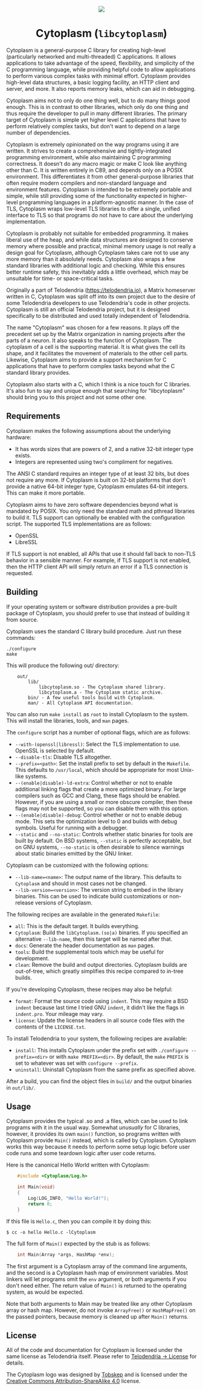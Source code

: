 <p align="center"><img src="https://telodendria.io/assets/Cytoplasm.png"></p>
<h1 align="center">Cytoplasm (<code>libcytoplasm</code>)</h1>

Cytoplasm is a general-purpose C library for creating high-level (particularly networked and multi-threaded) C applications. It allows applications to take advantage of the speed, flexibility, and simplicity of the C programming language, while providing helpful code to allow applications to perform various complex tasks with minimal effort. Cytoplasm provides high-level data structures, a basic logging facility, an HTTP client and server, and more. It also reports memory leaks, which can aid in debugging.

Cytoplasm aims not to only do one thing well, but to do many things good enough. This is in contrast to other libraries, which only do one thing and thus require the developer to pull in many different libraries. The primary target of Cytoplasm is simple yet higher level C applications that have to perform relatively complex tasks, but don't want to depend on a large number of dependencies.

Cytoplasm is extremely opinionated on the way programs using it are written. It strives to create a comprehensive and tightly-integrated programming environment, while also maintaining C programming correctness. It doesn't do any macro magic or make C look like anything other than C. It is written entirely in C89, and depends only on a POSIX environment. This differentiates it from other general-purpose libraries that often require modern compilers and non-standard language and environment features. Cytoplasm is intended to be extremely portable and simple, while still providing some of the functionality expected in higher-level programming languages in a platform-agnostic manner. In the case of TLS, Cytoplasm wraps low-level TLS libraries to offer a single, unified interface to TLS so that programs do not have to care about the underlying implementation.

Cytoplasm is probably not suitable for embedded programming. It makes liberal use of the heap, and while data structures are designed to conserve memory where possible and practical, minimal memory usage is not really a design goal for Cytoplasm, although Cytoplasm takes care not to use any more memory than it absolutely needs. Cytoplasm also wraps a few standard libraries with additional logic and checking. While this ensures better runtime safety, this inevitably adds a little overhead, which may be unsuitable for time- or space-critical tasks.

Originally a part of Telodendria (https://telodendria.io), a Matrix homeserver written in C, Cytoplasm was split off into its own project due to the desire of some Telodendria developers to use Telodendria's code in other projects. Cytoplasm is still an official Telodendria project, but it is designed specifically to be distributed and used totally independent of Telodendria.

The name "Cytoplasm" was chosen for a few reasons. It plays off the precedent set up by the Matrix organization in naming projects after the parts of a neuron. It also speaks to the function of Cytoplasm.  The cytoplasm of a cell is the supporting material. It is what gives the cell its shape, and it facilitates the movement of materials to the other cell parts. Likewise, Cytoplasm aims to provide a support mechanism for C applications that have to perform complex tasks beyond what the C standard library provides.

Cytoplasm also starts with a C, which I think is a nice touch for C libraries. It's also fun to say and unique enough that searching for "libcytoplasm" should bring you to this project and not some other one.

## Requirements

Cytoplasm makes the following assumptions about the underlying hardware:

- It has words sizes that are powers of 2, and a native 32-bit integer type exists.
- Integers are represented using two's compliment for negatives.

The ANSI C standard requires an integer type of at least 32 bits, but does not require any more. If Cytoplasm is built on 32-bit platforms that don't provide a native 64-bit integer type, Cytoplasm emulates 64-bit integers. This can make it more portable.

Cytoplasm aims to have zero software dependencies beyond what is mandated by POSIX. You only need the standard math and pthread libraries to build it. TLS support can optionally be enabled with the configuration script. The supported TLS implementations are as follows:

- OpenSSL
- LibreSSL

If TLS support is not enabled, all APIs that use it should fall back to non-TLS behavior in a sensible manner. For example, if TLS support is not enabled, then the HTTP client API will simply return an error if a TLS connection is requested.

## Building

If your operating system or software distribution provides a pre-built package of Cytoplasm, you should prefer to use that instead of building it from source.

Cytoplasm uses the standard C library build procedure. Just run these commands:

```
./configure
make
```

This will produce the following out/ directory:

```
    out/
        lib/
            libcytoplasm.so - The Cytoplasm shared library.
            libcytoplasm.a - The Cytoplasm static archive.
        bin/ - A few useful tools build with Cytoplasm.
        man/ - All Cytoplasm API documentation.
```

You can also run `make install` as `root` to install Cytoplasm to the system. This will install the libraries, tools, and `man` pages.

The `configure` script has a number of optional flags, which are as follows:

- `--with-(openssl|libressl)`: Select the TLS implementation to use. OpenSSL is selected by default.
- `--disable-tls`: Disable TLS altogether.
- `--prefix=<path>`: Set the install prefix to set by default in the `Makefile`. This defaults to `/usr/local`, which should be appropriate for most Unix-like systems.
- `--(enable|disable)-ld-extra`: Control whether or not to enable additional linking flags that create a more optimized binary. For large compilers such as GCC and Clang, these flags should be enabled. However, if you are using a small or more obscure compiler, then these flags may not be supported, so you can disable them with this option.
- `--(enable|disable)-debug`: Control whether or not to enable debug mode. This sets the optimization level to 0 and builds with debug symbols. Useful for running with a debugger.
- `--static` and `--no-static`: Controls whether static binaries for tools are built by default. On BSD systems, `--static` is perfectly acceptable, but on GNU systems, `--no-static` is often desirable to silence warnings about static binaries emitted by the GNU linker.

Cytoplasm can be customized with the following options:

- `--lib-name=<name>`: The output name of the library. This defaults to `Cytoplasm` and should in most cases not be changed.
- `--lib-version=<version>`: The version string to embed in the library binaries. This can be used to indicate build customizations or non-release versions of Cytoplasm.

The following recipes are available in the generated `Makefile`:

- `all`: This is the default target. It builds everything.
- `Cytoplasm`: Build the `libCytoplasm.(so|a)` binaries. If you specified an alternative `--lib-name`, then this target will be named after that.
- `docs`: Generate the header documentation as `man` pages.
- `tools`: Build the supplemental tools which may be useful for development.
- `clean`: Remove the build and output directories. Cytoplasm builds are out-of-tree, which greatly simplifies this recipe compared to in-tree builds.

If you're developing Cytoplasm, these recipes may also be helpful:

- `format`: Format the source code using `indent`. This may require a BSD `indent` because last time I tried GNU `indent`, it didn't like the flags in `indent.pro`. Your mileage may vary.
- `license`: Update the license headers in all source code files with the contents of the `LICENSE.txt`.

To install Telodendria to your system, the following recipes are available:

- `install`: This installs Cytoplasm under the prefix set with `./configure --prefix=<dir>` or with `make PREFIX=<dir>`. By default, the `make` `PREFIX` is set to whatever was set with `configure --prefix`.
- `uninstall`: Uninstall Cytoplasm from the same prefix as specified above.

After a build, you can find the object files in `build/` and the output binaries in `out/lib/`.

## Usage

Cytoplasm provides the typical .so and .a files, which can be used to link programs with it in the usual way. Somewhat *unusually* for C libraries, however, it provides its own `main()` function, so programs written with Cytoplasm provide `Main()` instead, which is called by Cytoplasm. Cytoplasm works this way because it needs to perform some setup logic before user code runs and some teardown logic after user code returns.

Here is the canonical Hello World written with Cytoplasm:

```c
    #include <Cytoplasm/Log.h>

    int Main(void)
    {
        Log(LOG_INFO, "Hello World!");
        return 0;
    }
```

If this file is `Hello.c`, then you can compile it by doing this:

	$ cc -o hello Hello.c -lCytoplasm

The full form of `Main()` expected by the stub is as follows:

```c
    int Main(Array *args, HashMap *env);
```

The first argument is a Cytoplasm array of the command line arguments, and the second is a Cytoplasm hash map of environment variables. Most linkers will let programs omit the `env` argument, or both arguments if you don't need either. The return value of `Main()` is returned to the operating system, as would be expected.

Note that both arguments to Main may be treated like any other Cytoplasm array or hash map. However, do not invoke `ArrayFree()` or `HashMapFree()` on the passed pointers, because memory is cleaned up after `Main()` returns.

## License

All of the code and documentation for Cytoplasm is licensed under the same license as Telodendria itself. Please refer to [Telodendria &rightarrow; License](/Telodendria/Telodendria#license) for details.

The Cytoplasm logo was designed by [Tobskep](https://tobskep.com) and is licensed under the [Creative Commons Attribution-ShareAlike 4.0](https://creativecommons.org/licenses/by-sa/4.0/) license.